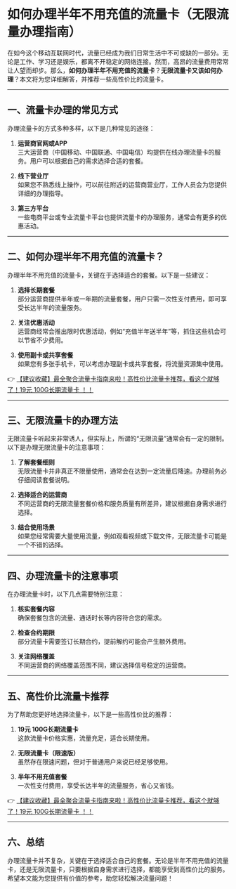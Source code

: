 # 如何办理半年不用充值的流量卡（无限流量办理指南）

在如今这个移动互联网时代，流量已经成为我们日常生活中不可或缺的一部分。无论是工作、学习还是娱乐，都离不开稳定的网络连接。然而，高昂的流量费用常常让人望而却步。那么，**如何办理半年不用充值的流量卡**？**无限流量卡又该如何办理**？本文将为您详细解答，并推荐一些高性价比的流量卡。

---

## 一、流量卡办理的常见方式

办理流量卡的方式多种多样，以下是几种常见的途径：

1. **运营商官网或APP**  
   三大运营商（中国移动、中国联通、中国电信）均提供在线办理流量卡的服务。用户可以根据自己的需求选择合适的套餐。

2. **线下营业厅**  
   如果您不熟悉线上操作，可以前往附近的运营商营业厅，工作人员会为您提供详细的办理指导。

3. **第三方平台**  
   一些电商平台或专业流量卡平台也提供流量卡的办理服务，通常会有更多的优惠活动。

---

## 二、如何办理半年不用充值的流量卡？

办理半年不用充值的流量卡，关键在于选择适合的套餐。以下是一些建议：

1. **选择长期套餐**  
   部分运营商提供半年或一年期的流量套餐，用户只需一次性支付费用，即可享受长达半年的流量服务。

2. **关注优惠活动**  
   运营商经常会推出限时优惠活动，例如“充值半年送半年”等，抓住这些机会可以节省不少费用。

3. **使用副卡或共享套餐**  
   如果您有多张手机卡，可以考虑办理副卡或共享套餐，将流量资源集中使用。

👉 [【建议收藏】最全聚合流量卡指南来啦！高性价比流量卡推荐，看这个就够了！19元 100G长期流量卡 ！！](https://bit.ly/Liuliangka)

---

## 三、无限流量卡的办理方法

无限流量卡听起来非常诱人，但实际上，所谓的“无限流量”通常会有一定的限制。以下是办理无限流量卡的注意事项：

1. **了解套餐细则**  
   无限流量卡并非真正不限量使用，通常会在达到一定流量后降速。办理前务必仔细阅读套餐说明。

2. **选择适合的运营商**  
   不同运营商的无限流量套餐价格和服务质量有所差异，建议根据自身需求进行选择。

3. **结合使用场景**  
   如果您经常需要大量使用流量，例如观看视频或下载文件，无限流量卡可能是一个不错的选择。

---

## 四、办理流量卡的注意事项

在办理流量卡时，以下几点需要特别注意：

1. **核实套餐内容**  
   确保套餐包含的流量、通话时长等内容符合您的需求。

2. **检查合约期限**  
   部分流量卡需要签订长期合约，提前解约可能会产生额外费用。

3. **关注网络覆盖**  
   不同运营商的网络覆盖范围不同，建议选择信号稳定的运营商。

---

## 五、高性价比流量卡推荐

为了帮助您更好地选择流量卡，以下是一些高性价比的推荐：

1. **19元 100G长期流量卡**  
   这款流量卡价格实惠，流量充足，适合长期使用。

2. **无限流量卡（限速版）**  
   虽然存在限速问题，但对于普通用户来说已经足够使用。

3. **半年不用充值套餐**  
   一次性支付费用，享受长达半年的流量服务，省心又省钱。

👉 [【建议收藏】最全聚合流量卡指南来啦！高性价比流量卡推荐，看这个就够了！19元 100G长期流量卡 ！！](https://bit.ly/Liuliangka)

---

## 六、总结

办理流量卡并不复杂，关键在于选择适合自己的套餐。无论是半年不用充值的流量卡，还是无限流量卡，只要根据自身需求进行选择，都能享受到高性价比的服务。希望本文能为您提供有价值的参考，助您轻松解决流量问题！